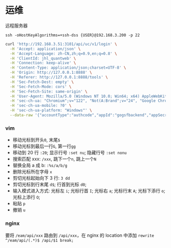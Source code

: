 # 运维

远程服务器

`ssh -oHostKeyAlgorithms=+ssh-dss {USER}@192.168.3.200 -p 22`

```bash
curl 'http://192.168.3.51:3101/api/uc/v1/login' \
  -H 'Accept: application/json' \
  -H 'Accept-Language: zh-CN,zh;q=0.9,en;q=0.8' \
  -H 'ClientId: jhl_quantweb' \
  -H 'Connection: keep-alive' \
  -H 'Content-Type: application/json;charset=UTF-8' \
  -H 'Origin: http://127.0.0.1:8888' \
  -H 'Referer: http://127.0.0.1:8888/tools' \
  -H 'Sec-Fetch-Dest: empty' \
  -H 'Sec-Fetch-Mode: cors' \
  -H 'Sec-Fetch-Site: same-origin' \
  -H 'User-Agent: Mozilla/5.0 (Windows NT 10.0; Win64; x64) AppleWebKit/537.36 (KHTML, like Gecko) Chrome/122.0.0.0 Safari/537.36' \
  -H 'sec-ch-ua: "Chromium";v="122", "Not(A:Brand";v="24", "Google Chrome";v="122"' \
  -H 'sec-ch-ua-mobile: ?0' \
  -H 'sec-ch-ua-platform: "Windows"' \
  --data-raw '{"accountType":"authcode","appId":"gogsfbackend","appSecret":"FczxZ7VJMFJRrioil3ghdRQv06dPPHnnRFSTOWuYD5PxmpivYt"}'
```

### vim

- 移动光标到开头`0`, 末尾`$`
- 移动光标到最后一行`G`, 第一行`gg`
- 移动到 20 行 `:20`; 显示行号 `:set nu`; 隐藏行号 `:set nonu`
- 搜索匹配 xxx: `/xxx`, 跳下一个`n`, 跳上一个`N`
- 替换全局 a 成 b: `:%s/a/b/g`
- 删除光标所在字母 `x`
- 剪切光标起始向下 3 行: `3 dd`
- 剪切光标到行末尾 `d$`; 行首到光标 `d0`;
- 输入模式进入方式: 光标左 `i`; 光标行首 `I`; 光标右 `a`; 光标行末 `A`; 光标下添行 `o`; 光标上添行 `O`;
- 粘贴 `p`
- 撤销 `u`

### nginx

要将 `/eam/api/xxx` 路由到 `/api/xxx`，在 nginx 的 location 中添加 `rewrite ^/eam/api/(.*)$ /api/$1 break;` 
